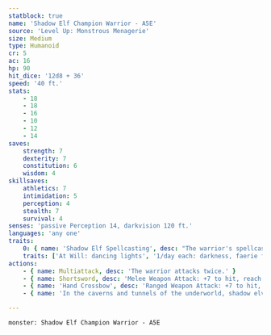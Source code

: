```yaml
---
statblock: true
name: 'Shadow Elf Champion Warrior - A5E'
source: 'Level Up: Monstrous Menagerie'
size: Medium
type: Humanoid
cr: 5
ac: 16
hp: 90
hit_dice: '12d8 + 36'
speed: '40 ft.'
stats:
    - 18
    - 18
    - 16
    - 10
    - 12
    - 14
saves:
    strength: 7
    dexterity: 7
    constitution: 6
    wisdom: 4
skillsaves:
    athletics: 7
    intimidation: 5
    perception: 4
    stealth: 7
    survival: 4
senses: 'passive Perception 14, darkvision 120 ft.'
languages: 'any one'
traits:
    0: { name: 'Shadow Elf Spellcasting', desc: "The warrior's spellcasting ability is Charisma (spell save DC 13). The warrior can innately cast the following spells, requiring no material components:" }
    traits: ['At Will: dancing lights', '1/day each: darkness, faerie fire']
actions:
    - { name: Multiattack, desc: 'The warrior attacks twice.' }
    - { name: Shortsword, desc: 'Melee Weapon Attack: +7 to hit, reach 5 ft., one target. Hit: 7 (1d6 + 4) piercing damage. As part of this attack, the warrior can poison the blade, causing the attack to deal an extra 7 (2d6) poison damage.' }
    - { name: 'Hand Crossbow', desc: 'Ranged Weapon Attack: +7 to hit, range 30/120 ft., one target. Hit: 7 (1d6 + 4) piercing damage. If the target is a creature, it makes a DC 13 Constitution saving throw. On a failure, the target is poisoned for 1 hour. If it fails the saving throw by 5 or more, it falls unconscious until it is no longer poisoned, it takes damage, or a creature takes an action to shake it awake.' }
    - { name: 'In the caverns and tunnels of the underworld, shadow elves conduct raids on rival settlements, using stealth and poison to gain the upper hand', desc: '' }

---
```

```statblock
monster: Shadow Elf Champion Warrior - A5E
```

